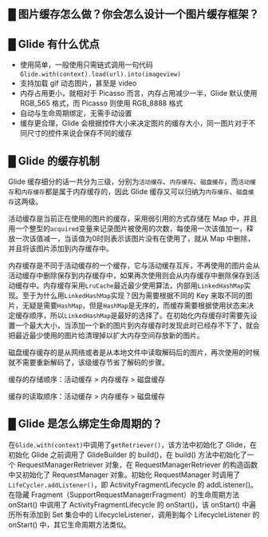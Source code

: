 ## █ 图片缓存怎么做？你会怎么设计一个图片缓存框架？



## █ Glide 有什么优点

- 使用简单，一般使用只需链式调用一句代码 `Glide.with(context).load(url).into(imageview)`
- 支持加载 gif 动态图片，甚至是 video
- 内存占用更小，就相对于 Picasso 而言，内存占用减少一半，Glide 默认使用 RGB_565 格式，而 Picasso 则使用 RGB_8888 格式
- 自动与生命周期绑定，无需手动设置
- 缓存更合理，Glide 会根据控件大小来决定图片的缓存大小，同一图片对于不同尺寸的控件来说会保存不同的缓存



## █ Glide 的缓存机制

Glide 缓存细分的话一共分为三级，分别为`活动缓存`、`内存缓存`、`磁盘缓存`，而`活动缓存`和`内存缓存`都是属于内存缓存的，因此 Glide 缓存又可以归纳为`内存缓存`、`磁盘缓存`这两级。



活动缓存是当前正在使用的图片的缓存，采用弱引用的方式存储在 Map 中，并且用一个整型的`acquired`变量来记录图片被使用的次数，每使用一次该值加一，释放一次该值减一，当该值为0时则表示该图片没有在使用了，就从 Map 中删除，并且将该图片添加到内存缓存中。



内存缓存是不同于活动缓存的一个缓存，它与活动缓存互斥，不再使用的图片会从活动缓存中删除保存到内存缓存中，如果再次使用则会从内存缓存中删除保存到活动缓存中。内存缓存采用`LruCache`最近最少使用算法，内部用`LinkedHashMap`实现。至于为什么用`LinkedHashMap`实现？因为需要根据不同的 Key 来取不同的图片，无疑是需要`HashMap`，但是`HashMap`是无序的，而缓存需要根据使用状态来决定缓存顺序，所以`LinkedHashMap`是最好的选择了。在初始化内存缓存时需要先设置一个最大大小，当添加一个新的图片到内存缓存时发现此时已经存不下了，就会把最近最少使用的图片给清理掉以扩大内存空间存放新的图片。



磁盘缓存缓存的是从网络或者是从本地文件中读取解码后的图片，再次使用的时候就不需要重新解码了，该级缓存节省了解码的步骤。



缓存的存储顺序：活动缓存 > 内存缓存 > 磁盘缓存

缓存的读取顺序：活动缓存 > 内存缓存 > 磁盘缓存



## █ Glide 是怎么绑定生命周期的？

在`Glide.with(context)`中调用了`getRetriever()`，该方法中初始化了 Glide，在初始化 Glide 之前调用了 GlideBuilder 的 build()，在 build() 方法中初始化了一个 RequestManagerRetriever 对象，在 RequestManagerRetriever 的构造函数中又初始化了 RequestManager 对象。初始化 RequestManager 时调用了 `LifeCycler.addListener()`，即 ActivityFragmentLifecycle 的 addListener()。在隐藏 Fragment（SupportRequestManagerFragment）的生命周期方法 onStart() 中调用了 ActivityFragmentLifecycle  的 onStart()，该 onStart() 中遍历所有添加到 Set 集合中的 LifecycleListener，调用到每个 LifecycleListener 的 onStart() 中，其它生命周期方法类似。
